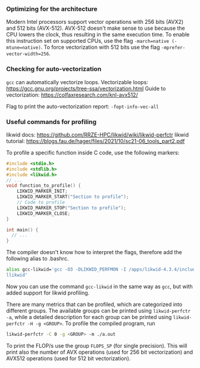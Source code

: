 ### Optimizing for the architecture
Modern Intel processors support vector operations with 256 bits (AVX2) and 512 bits (AVX-512). AVX-512 doesn't make sense to use because the CPU lowers the clock, thus resulting in the same execution time. To enable this instruction set on supported CPUs, use the flag `-march=native (-mtune=native)`. To force vectorization with 512 bits use the flag `-mprefer-vector-width=256`.

### Checking for auto-vectorization
`gcc` can automatically vectorize loops.
Vectorizable loops: https://gcc.gnu.org/projects/tree-ssa/vectorization.html
Guide to vectorization: https://colfaxresearch.com/knl-avx512/

Flag to print the auto-vectorization report: `-fopt-info-vec-all`

### Useful commands for profiling
likwid docs: https://github.com/RRZE-HPC/likwid/wiki/likwid-perfctr
likwid tutorial: https://blogs.fau.de/hager/files/2021/10/sc21-06_tools_part2.pdf

To profile a specific function inside C code, use the following markers:
```c
#include <stdio.h>
#include <stdlib.h>
#include <likwid.h>
// ...
void function_to_profile() {
    LIKWID_MARKER_INIT;
    LIKWID_MARKER_START("Section to profile");
    // Code to profile
    LIKWID_MARKER_STOP("Section to profile");
    LIKWID_MARKER_CLOSE;
}

int main() {
  // ...
}

```
The compiler doesn't know how to interpret the flags, therefore add the following alias to .bashrc.
```bash
alias gcc-likwid='gcc -O3 -DLIKWID_PERFMON -I /apps/likwid-4.3.4/include -L /apps/lik
llikwid'
```
Now you can use the command `gcc-likwid` in the same way as `gcc`, but with added support for likwid profiling.

There are many metrics that can be profiled, which are categorized into different groups. The available groups can be printed using `likwid-perfctr -a`, while a detailed description for each group can be printed using `likwid-perfctr -H -g <GROUP>`. To profile the compiled program, run
```bash
likwid-perfctr -C 0 -g <GROUP> -m ./a.out
```

To print the FLOP/s use the group `FLOPS_SP` (for single precision). This will print also the number of AVX operations (used for 256 bit vectorization) and AVX512 operations (used for 512 bit vectorization).